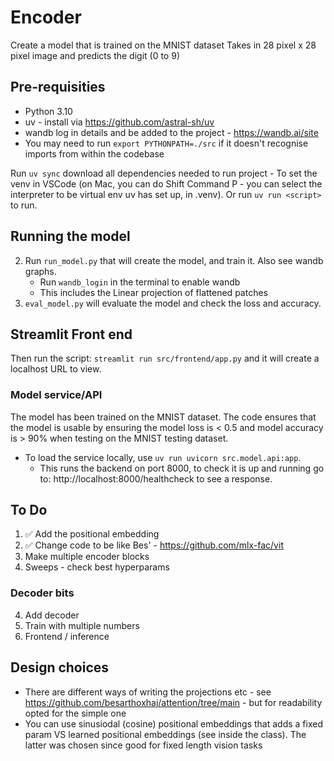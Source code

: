 # Encoder

Create a model that is trained on the MNIST dataset
Takes in 28 pixel x 28 pixel image and predicts the digit (0 to 9)


## Pre-requisities 
- Python 3.10
- uv - install via https://github.com/astral-sh/uv
- wandb log in details and be added to the project - https://wandb.ai/site
- You may need to run `export PYTHONPATH=./src` if it doesn't recognise imports from within the codebase

Run `uv sync` download all dependencies needed to run project
    - To set the venv in VSCode (on Mac, you can do Shift Command P - you can select the interpreter to be virtual env uv has set up, in .venv). Or run `uv run <script>` to run.

## Running the model
2. Run `run_model.py` that will create the model, and train it. Also see wandb graphs. 
    - Run `wandb_login` in the terminal to enable wandb
    - This includes the Linear projection of flattened patches
3. `eval_model.py` will evaluate the model and check the loss and accuracy.

## Streamlit Front end
Then run the script: `streamlit run src/frontend/app.py` and it will create a localhost URL to view.

### Model service/API
The model has been trained on the MNIST dataset. The code ensures that the model is usable by ensuring the model loss is < 0.5 and model accuracy is > 90% when testing on the MNIST testing dataset.
- To load the service locally, use `uv run uvicorn src.model.api:app`.
    - This runs the backend on port 8000, to check it is up and running go to: http://localhost:8000/healthcheck to see a response.

## To Do
1. ✅ Add the positional embedding
2. ✅ Change code to be like Bes' - https://github.com/mlx-fac/vit
3. Make multiple encoder blocks
4. Sweeps - check best hyperparams

### Decoder bits
4. Add decoder
5. Train with multiple numbers
6. Frontend / inference

## Design choices
- There are different ways of writing the projections etc - see https://github.com/besarthoxhaj/attention/tree/main - but for readability opted for the simple one
- You can use sinusiodal (cosine) positional embeddings that adds a fixed param VS learned positional embeddings (see inside the class). The latter was chosen since good for fixed length vision tasks 